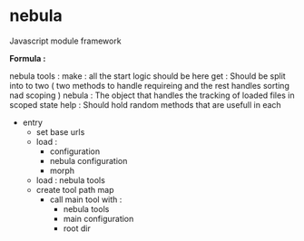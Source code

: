 nebula
======

Javascript module framework

**Formula :**

nebula tools :
	make : all the start logic should be here
	get  : Should be split into to two ( two methods to handle requireing and the rest handles sorting nad scoping )
	nebula : The object that handles the tracking of loaded files in scoped state
	help   : Should hold random methods that are usefull in each



- entry
	- set base urls
	- load :
		- configuration
		- nebula configuration
		- morph
	- load : nebula tools
	- create tool path map
		- call main tool with : 
			- nebula tools
			- main configuration
			- root dir
			
			
